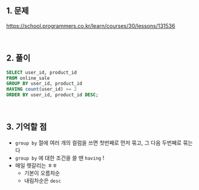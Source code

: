## 1. 문제

https://school.programmers.co.kr/learn/courses/30/lessons/131536

<br>

## 2. 풀이

```sql
SELECT user_id, product_id
FROM online_sale
GROUP BY user_id, product_id
HAVING count(user_id) >= 2
ORDER BY user_id, product_id DESC;
```

<br>

## 3. 기억할 점

- `group by` 절에 여러 개의 컬럼을 쓰면 첫번째로 먼저 묶고, 그 다음 두번째로 묶는다
- `group by` 에 대한 조건을 쓸 땐 `having` !
- 매일 헷갈리는 ㅎㅎ 
    - 기본이 오름차순
    - 내림차순은 `desc`